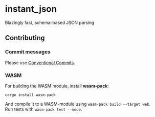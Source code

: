 # instant_json
Blazingly fast, schema-based JSON parsing


## Contributing

### Commit messages
Please use [Conventional Commits](https://www.conventionalcommits.org/en/v1.0.0/).

### WASM
For building the WASM module, install **wasm-pack**:

```shell
cargo install wasm-pack
```

And compile it to a WASM-module using `wasm-pack build --target web`.
Run tests with `wasm-pack test --node`.



